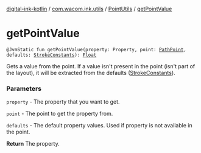 [digital-ink-kotlin](../../index.md) / [com.wacom.ink.utils](../index.md) / [PointUtils](index.md) / [getPointValue](./get-point-value.md)

# getPointValue

`@JvmStatic fun getPointValue(property: Property, point: `[`PathPoint`](../../com.wacom.ink/-path-point/index.md)`, defaults: `[`StrokeConstants`](../../com.wacom.ink/-stroke-constants/index.md)`): `[`Float`](https://kotlinlang.org/api/latest/jvm/stdlib/kotlin/-float/index.html)

Gets a value from the point. If a value isn't present in the point (isn't part of the layout), it will be
extracted from the defaults ([StrokeConstants](../../com.wacom.ink/-stroke-constants/index.md)).

### Parameters

`property` - The property that you want to get.

`point` - The point to get the property from.

`defaults` - The default property values. Used if property is not available in the point.

**Return**
The property.

